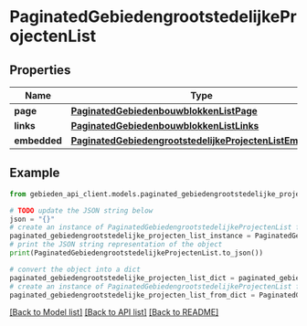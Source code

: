 # PaginatedGebiedengrootstedelijkeProjectenList


## Properties

Name | Type | Description | Notes
------------ | ------------- | ------------- | -------------
**page** | [**PaginatedGebiedenbouwblokkenListPage**](PaginatedGebiedenbouwblokkenListPage.md) |  | [optional] 
**links** | [**PaginatedGebiedenbouwblokkenListLinks**](PaginatedGebiedenbouwblokkenListLinks.md) |  | [optional] 
**embedded** | [**PaginatedGebiedengrootstedelijkeProjectenListEmbedded**](PaginatedGebiedengrootstedelijkeProjectenListEmbedded.md) |  | [optional] 

## Example

```python
from gebieden_api_client.models.paginated_gebiedengrootstedelijke_projecten_list import PaginatedGebiedengrootstedelijkeProjectenList

# TODO update the JSON string below
json = "{}"
# create an instance of PaginatedGebiedengrootstedelijkeProjectenList from a JSON string
paginated_gebiedengrootstedelijke_projecten_list_instance = PaginatedGebiedengrootstedelijkeProjectenList.from_json(json)
# print the JSON string representation of the object
print(PaginatedGebiedengrootstedelijkeProjectenList.to_json())

# convert the object into a dict
paginated_gebiedengrootstedelijke_projecten_list_dict = paginated_gebiedengrootstedelijke_projecten_list_instance.to_dict()
# create an instance of PaginatedGebiedengrootstedelijkeProjectenList from a dict
paginated_gebiedengrootstedelijke_projecten_list_from_dict = PaginatedGebiedengrootstedelijkeProjectenList.from_dict(paginated_gebiedengrootstedelijke_projecten_list_dict)
```
[[Back to Model list]](../README.md#documentation-for-models) [[Back to API list]](../README.md#documentation-for-api-endpoints) [[Back to README]](../README.md)


